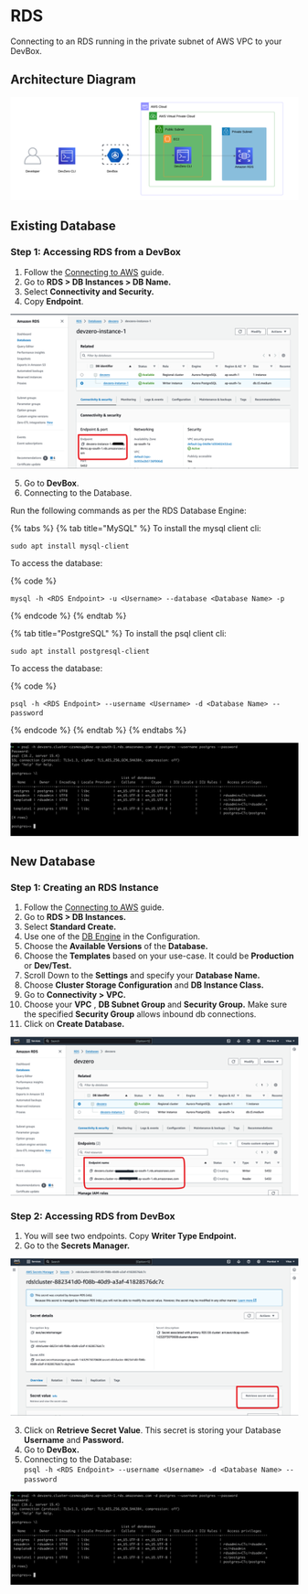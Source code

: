 # RDS

Connecting to an RDS running in the private subnet of AWS VPC to your DevBox.

## Architecture Diagram

![AWS RDS Architecture](../../../.gitbook/assets/rds-architecture.png)

## Existing Database

### Step 1: Accessing RDS from a DevBox

1. Follow the [Connecting to AWS](../../existing-network/connecting-to-aws.md) guide.
2. Go to **RDS > DB Instances > DB Name.**
3. Select **Connectivity and Security.**
4. Copy **Endpoint**.

![AWS RDS Endpoint](../../../.gitbook/assets/rds-endpoint.png)

5. Go to **DevBox**.
6. Connecting to the Database.

Run the following commands as per the RDS Database Engine:

{% tabs %}
{% tab title="MySQL" %}
To install the mysql client cli:

```
sudo apt install mysql-client
```

To access the database:

{% code %}
```
mysql -h <RDS Endpoint> -u <Username> --database <Database Name> -p
```
{% endcode %}
{% endtab %}

{% tab title="PostgreSQL" %}
To install the psql client cli:

```
sudo apt install postgresql-client
```

To access the database:

{% code %}
```
psql -h <RDS Endpoint> --username <Username> -d <Database Name> --password
```
{% endcode %}
{% endtab %}
{% endtabs %}

![AWS RDS Access](../../../.gitbook/assets/rds-access.png)

## New Database

### Step 1: Creating an RDS Instance

1. Follow the [Connecting to AWS](../../existing-network/connecting-to-aws.md) guide.
2. Go to **RDS > DB Instances.**
3. Select **Standard Create.**
4. Use one of the [DB Engine](https://docs.aws.amazon.com/AmazonRDS/latest/UserGuide/USER_PerfInsights.Overview.Engines.html) in the Configuration.
5. Choose the **Available Versions** of the **Database.**
6. Choose the **Templates** based on your use-case. It could be **Production** or **Dev/Test.**
7. Scroll Down to the **Settings** and specify your **Database Name.**
8. Choose **Cluster Storage Configuration** and **DB Instance Class.**
9. Go to **Connectivity > VPC.**
10. Choose your **VPC** , **DB Subnet Group** and **Security Group.** Make sure the specified **Security Group** allows inbound db connections.
11. Click on **Create Database.**

![AWS RDS -> DevZero](../../../.gitbook/assets/rds-devzero.png)

### Step 2: Accessing RDS from DevBox

1. You will see two endpoints. Copy **Writer Type Endpoint.**
2. Go to the **Secrets Manager.**

![AWS RDS Secrets](../../../.gitbook/assets/rds-secrets.png)

3. Click on **Retrieve Secret Value**. This secret is storing your Database **Username** and **Password.**
4. Go to **DevBox.**
5. Connecting to the Database:\
   `psql -h <RDS Endpoint> --username <Username> -d <Database Name> --password`

![AWS RDS Access](../../../.gitbook/assets/rds-access.png)
